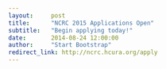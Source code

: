 ```yaml
---
layout:     post
title:      "NCRC 2015 Applications Open"
subtitle:   "Begin applying today!"
date:       2014-08-24 12:00:00
author:     "Start Bootstrap"
redirect_link: http://ncrc.hcura.org/apply
---
```


